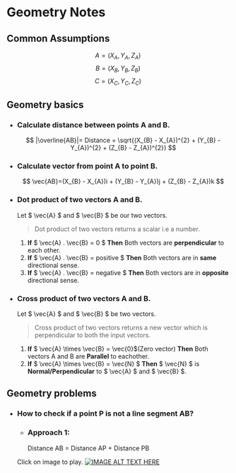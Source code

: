 # Geometry Notes

## Common Assumptions

$$ A = (X_{A} , Y_{A}, Z_{A}) $$
$$ B = (X_{B} , Y_{B}, Z_{B}) $$
$$ C = (X_{C} , Y_{C}, Z_{C}) $$

## Geometry basics
* ### Calculate distance between points A and B.
    $$
        |\overline{AB}|= Distance = \sqrt{(X_{B} - X_{A})^{2} + (Y_{B} - Y_{A})^{2} + (Z_{B} - Z_{A})^{2}}
    $$
* ### Calculate vector from point A to point B.
    $$
        \vec{AB}=(X_{B} - X_{A})i + (Y_{B} - Y_{A})j + (Z_{B} - Z_{A})k
    $$

* ### Dot product of two vectors A and B.
    Let $ \vec{A} $ and $ \vec{B} $ be our two vectors.

    >Dot product of two vectors returns a scalar i.e a number.

    1. **If** $ \vec{A} . \vec{B} = 0 $ **Then** Both vectors are **perpendicular** to each other.
    2. **If** $ \vec{A} . \vec{B} = positive $ **Then** Both vectors are in **same** directional sense.
    3. **If** $ \vec{A} . \vec{B} = negative $ **Then** Both vectors are in **opposite** directional sense.
* ### Cross product of two vectors A and B.
    Let $ \vec{A} $ and $ \vec{B} $ be two vectors.
    >Cross product of two vectors returns a new vector which is perpendicular to both the input vectors.

    1. **If** $ \vec{A} \times \vec{B} = \vec{0}$(Zero vector)  **Then** Both vectors A and B are **Parallel** to eachother.
    2. **If** $ \vec{A} \times \vec{B} = \vec{N} $ **Then** $ \vec{N} $ is **Normal/Perpendicular** to $ \vec{A} $ and $ \vec{B} $.

## Geometry problems

* ### How to check if a point P is not a line segment AB?
    * ### Approach 1:
        Distance AB = Distance AP + Distance PB

    Click on image to play.
    [![IMAGE ALT TEXT HERE](https://i.ytimg.com/vi/rOoPLrGnizY/hq720.jpg?sqp=-oaymwEcCNAFEJQDSFXyq4qpAw4IARUAAIhCGAFwAcABBg==&rs=AOn4CLDb8G9QaPU-PGW3uGSBAyMNeHxnQw)](https://youtu.be/rOoPLrGnizY?si=pi2m3fnxqjqahNw5&t=74)

